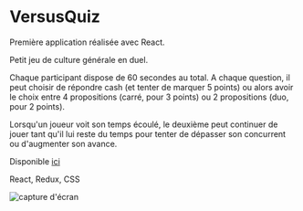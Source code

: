 # VersusQuiz

Première application réalisée avec React.

Petit jeu de culture générale en duel.

Chaque participant dispose de 60 secondes au total.
A chaque question, il peut choisir de répondre cash (et tenter de marquer 5 points) ou alors avoir le choix entre 4 propositions (carré, pour 3 points) ou 2 propositions (duo, pour 2 points).

Lorsqu'un joueur voit son temps écoulé, le deuxième peut continuer de jouer tant qu'il lui reste du temps pour tenter de dépasser son concurrent ou d'augmenter son avance.

Disponible [ici](http://versus-quiz.surge.sh)

React, Redux, CSS

![capture d'écran](https://media.licdn.com/dms/image/D4E22AQGZdCspzVsbcA/feedshare-shrink_800/0/1693818336726?e=1701302400&v=beta&t=W6DWVjOE7Q50Zpf6rHU_gPm-YW_Rg8j1IwLeV9MeHNs)
